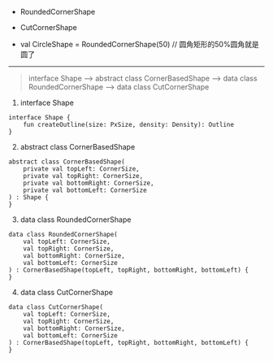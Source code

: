 * RoundedCornerShape
* CutCornerShape

* val CircleShape = RoundedCornerShape(50) // 圆角矩形的50%圆角就是圆了

---

> interface Shape --> abstract class CornerBasedShape --> data class RoundedCornerShape --> data class CutCornerShape

1. interface Shape

```
interface Shape {
    fun createOutline(size: PxSize, density: Density): Outline
}
```

2. abstract class CornerBasedShape

```
abstract class CornerBasedShape(
    private val topLeft: CornerSize,
    private val topRight: CornerSize,
    private val bottomRight: CornerSize,
    private val bottomLeft: CornerSize
) : Shape {
}
```

3. data class RoundedCornerShape

```
data class RoundedCornerShape(
    val topLeft: CornerSize,
    val topRight: CornerSize,
    val bottomRight: CornerSize,
    val bottomLeft: CornerSize
) : CornerBasedShape(topLeft, topRight, bottomRight, bottomLeft) {
}
```

4. data class CutCornerShape

```
data class CutCornerShape(
    val topLeft: CornerSize,
    val topRight: CornerSize,
    val bottomRight: CornerSize,
    val bottomLeft: CornerSize
) : CornerBasedShape(topLeft, topRight, bottomRight, bottomLeft) {
}
```